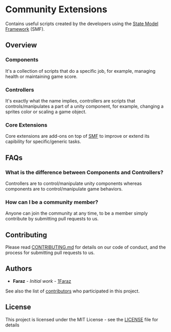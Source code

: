 # Community Extensions
Contains useful scripts created by the developers using the [State Model Framework](../Core%20Collections/Framework/SMF.md) (SMF).

## Overview
### Components
It's a collection of scripts that do a specific job, for example, managing health or maintaining game score.

### Controllers
It's exactly what the name implies, controllers are scripts that controls/manipulates a part of a unity component, for example, changing a sprites color or scaling a game object.

### Core Extensions
Core extensions are add-ons on top of [SMF](../Core%20Collections/Framework/SMF.md) to improve or extend its capibility for specific/generic tasks.

## FAQs
### What is the difference between Components and Controllers?
Controllers are to control/manipulate unity components whereas components are to control/manipulate game behaviors.

### How can I be a community member?
Anyone can join the community at any time, to be a member simply contribute by submitting pull requests to us.

## Contributing
Please read [CONTRIBUTING.md](../CONTRIBUTING.md) for details on our code of conduct, and the process for submitting pull requests to us.

## Authors

* **Faraz** - *Initial work* - [1Faraz](https://github.com/1Faraz)

See also the list of [contributors](https://github.com/PepUpStudios/unity-design-extensions/contributors) who participated in this project.

## License

This project is licensed under the MIT License - see the [LICENSE](../LICENSE) file for details
